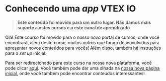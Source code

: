 # Conhecendo uma *app* VTEX IO

> **Este conteúdo foi movido para um outro lugar. Não damos mais suporte a estes cursos e a este canal de aprendizado**

Olá! Este courso foi movido para o nosso novo portal de cursos, onde você encontrará, além deste curso, muitos outros que foram desenvolvidos para apresentar novos conteúdos para vocês! Além disso, também há instruções para o _set up_ inicial.

Para ser redirecionado para este curso na nossa nova plataforma, você pode clicar [aqui](https://developers.vtex.com/learning/docs/course-store-block-lang-pt). Você também pode dar uma olhada na [nossa nova página inicial](https://developers.vtex.com/learning), onde você também pode encontrar conteúdos interessantes!
